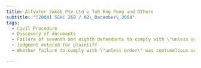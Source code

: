 ```yaml
---
title: Altvater Jakob Pte Ltd v Toh Eng Peng and Others 
subtitle: "[2004] SGHC 269 / 02\_December\_2004"
tags:
  - Civil Procedure
  - Discovery of documents
  - Failure of seventh and eighth defendants to comply with \"unless order\" relating to discovery of documents
  - Judgment entered for plaintiff
  - Whether failure to comply with \"unless order\" was contumelious or contumacious

---
```


